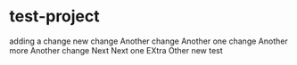 # test-project

adding a change
new change
Another change
Another one change
Another more
Another change
Next
Next one
EXtra
Other
new
test
